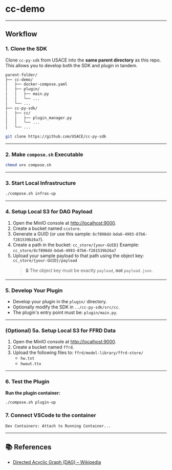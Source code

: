 # cc-demo

---

## Workflow

### 1. Clone the SDK

Clone `cc-py-sdk` from USACE into the **same parent directory** as this repo. This allows you to develop both the SDK and plugin in tandem.

```graphql
parent-folder/
├── cc-demo/
│   ├── docker-compose.yaml
│   ├── plugin/
│   │   ├── main.py
│   │   └── ...
│   └── ...
├── cc-py-sdk/
│   ├── cc/
│   │   ├── plugin_manager.py
│   │   └── ...
│   └── ...
```

```bash
git clone https://github.com/USACE/cc-py-sdk
````

---

### 2. Make `compose.sh` Executable
```bash
chmod u+x compose.sh
```

---

### 3. Start Local Infrastructure
```bash
./compose.sh infras-up
```

---

### 4. Setup Local S3 for DAG Payload

1. Open the MinIO console at [http://localhost:9000](http://localhost:9000).
2. Create a bucket named `ccstore`.
3. Generate a GUID (or use this sample: `8cf898dd-bda6-4993-87b6-f281539b26a7`).
4. Create a path in the bucket:
   `cc_store/{your-GUID}`
   Example: `cc_store/8cf898dd-bda6-4993-87b6-f281539b26a7`
5. Upload your sample payload to that path using the object key:
   `cc_store/{your-GUID}/payload`
   > 🔒 The object key must be exactly `payload`, **not** `payload.json`.

---

### 5. Develop Your Plugin

- Develop your plugin in the `plugin/` directory.
- Optionally modify the SDK in `../cc-py-sdk/src/cc`.
- The plugin's entry point must be: `plugin/main.py`.

---

### (Optional) 5a. Setup Local S3 for FFRD Data

1. Open the MinIO console at [http://localhost:9000](http://localhost:9000).
2. Create a bucket named `ffrd`.
3. Upload the following files to:
   `ffrd/model-library/ffrd-store/`
   - `hw.txt`
   - `hwout.ttx`

---

### 6. Test the Plugin

**Run the plugin container:**

```bash
./compose.sh plugin-up
```

### 7. Connect VSCode to the container

```plaintext
Dev Containers: Attach to Running Container...
```

---

## 📚 References

- [Directed Acyclic Graph (DAG) – Wikipedia](https://en.wikipedia.org/wiki/Directed_acyclic_graph)
